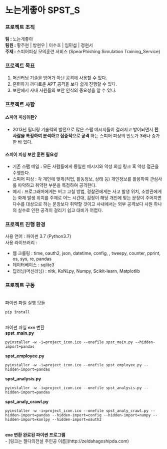 # 노는게좋아 SPST_S
### 프로젝트 조직
<strong>팀 : </strong>노는게좋아 </h5><br>
<strong>팀원 : </strong>황주현 | 방현우 | 이수호 | 임민섭 | 정현서<br>
<strong>주제 : </strong>스피어피싱 모의훈련 서비스 (SpearPhishing Simulation Training_Service)<br>

### 프로젝트 목표
1. 머신러닝 기술을 방어가 아닌 공격에 사용할 수 있다.
2. 훈련하기 까다로운 APT 공격을 보다 쉽게 진행할 수 있다.
3. 보안에서 사내 사원들의 보안 인식의 중요성을 알 수 있다.

### 프로젝트 사항
#### 스피어 피싱이란?
+ 2013년 필터링 기술력의 발전으로 많은 스팸 메시지들이 걸러지고 방어되면서 **한 사람을 특정하여 분석하고 집중적으로 공격** 하는 스피어 피싱의 빈도가 3배나 증가한 바 있다.<br>

#### 스피어 피싱 보안 훈련 필요성
+ 기존 스팸 메일 : 모든 사람들에게 동일한 메시지와 악성 의심 링크 혹 악성 접근을 수행한다.
+ 스피어 피싱 : 각 개인에 맞게(직업, 활동정보, 상태 등) 개인정보를 활용하여 관심사를 파악하고 취약한 부분을 특정하여 공격한다.
+ 예시 : 프로그래머에게는 버그 고칠 방법, 경찰관에게는 사고 발생 위치, 소방관에게는 화재 발생 위치를 주제로 어느 시간대, 감정이 해당 개인에 맞는 문장이 주어지면 다수를 대상으로 하는 문장보다 취약할 것이고 사내에서는 외부 공격보다 사원 하나의 실수로 인한 공격이 걸리기 쉽고 대비가 어렵다.

### 프로젝트 진행 환경
사용 언어 : 파이썬 3.7 (Python3.7)<br>
사용 라이브러리 : 
- 웹 크롤링 : time, oauth2, json, datetime, config, , tweepy, counter, pprint, os, sys, re, pandas
- 데이터베이스 : sqlite3
- 딥러닝(머신러닝) : nltk, KoNLpy, Numpy, Scikit-learn, Matplotlib

### 프로젝트 구동
<!--현재 spst 폴더의 파일들이 최종 파일--!>
<br>
파이썬 파일 실행 모듈
<pre><code>pip install </code></pre><br>
파이썬 파일 exe 변환<br>
<strong>spst_main.py</strong>
<pre><code>pyinstaller -w -i=project_icon.ico --onefile spst_main.py --hidden-import=pandas</code></pre>
<strong>spst_employee.py</strong>
<pre><code>pyinstaller -w -i=project_icon.ico --onefile spst_employee.py --hidden-import=pandas</code></pre>
<strong>spst_analysis.py</strong>
<pre><code>pyinstaller -w -i=project_icon.ico --onefile spst_analysis.py --hidden-import=pandas</code></pre>
<strong>spst_analy_crawl.py</strong>
<pre><code>pyinstaller -w -i=project_icon.ico --onefile spst_analy_crawl.py --hidden-import=pandas --hidden-import=config --hidden-import=numpy --hidden-import=konlpy --hidden-import=oauth2</code></pre>
<br>
<strong>exe 변환 완료된 파이썬 프로그램</strong><br>

- [링크는 젤다의전설 주인공 이름](http://zeldahagoshipda.com)
